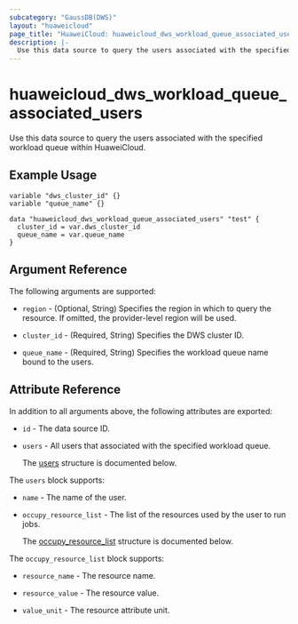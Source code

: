 ```yaml
---
subcategory: "GaussDB(DWS)"
layout: "huaweicloud"
page_title: "HuaweiCloud: huaweicloud_dws_workload_queue_associated_users"
description: |-
  Use this data source to query the users associated with the specified workload queue within HuaweiCloud.
---
```


# huaweicloud_dws_workload_queue_associated_users

Use this data source to query the users associated with the specified workload queue within HuaweiCloud.

## Example Usage

```hcl
variable "dws_cluster_id" {}
variable "queue_name" {}

data "huaweicloud_dws_workload_queue_associated_users" "test" {
  cluster_id = var.dws_cluster_id
  queue_name = var.queue_name
}
```

## Argument Reference

The following arguments are supported:

* `region` - (Optional, String) Specifies the region in which to query the resource.
  If omitted, the provider-level region will be used.

* `cluster_id` - (Required, String) Specifies the DWS cluster ID.

* `queue_name` - (Required, String) Specifies the workload queue name bound to the users.

## Attribute Reference

In addition to all arguments above, the following attributes are exported:

* `id` - The data source ID.

* `users` - All users that associated with the specified workload queue.

  The [users](#users_struct) structure is documented below.

<a name="users_struct"></a>
The `users` block supports:

* `name` - The name of the user.

* `occupy_resource_list` - The list of the resources used by the user to run jobs.

  The [occupy_resource_list](#users_occupy_resource_list_struct) structure is documented below.

<a name="users_occupy_resource_list_struct"></a>
The `occupy_resource_list` block supports:

* `resource_name` - The resource name.

* `resource_value` - The resource value.

* `value_unit` - The resource attribute unit.
